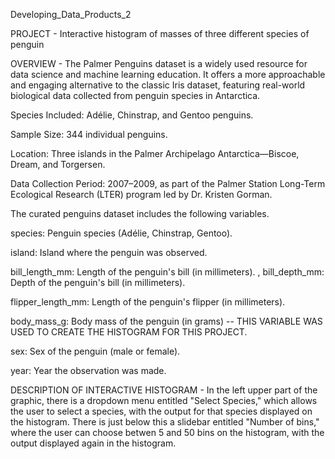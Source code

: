 Developing_Data_Products_2

PROJECT - Interactive histogram of masses of three different species of penguin

OVERVIEW - The Palmer Penguins dataset is a widely used resource for data science and machine learning education. It offers a more approachable and engaging alternative to the classic Iris dataset, featuring real-world biological data collected from penguin species in Antarctica.

Species Included: Adélie, Chinstrap, and Gentoo penguins.

Sample Size: 344 individual penguins.

Location: Three islands in the Palmer Archipelago Antarctica—Biscoe, Dream, and Torgersen.

Data Collection Period: 2007–2009, as part of the Palmer Station Long-Term Ecological Research (LTER) program led by Dr. Kristen Gorman.

The curated penguins dataset includes the following variables.

species: Penguin species (Adélie, Chinstrap, Gentoo).

island: Island where the penguin was observed.

bill_length_mm: Length of the penguin's bill (in millimeters).
,
bill_depth_mm: Depth of the penguin's bill (in millimeters).

flipper_length_mm: Length of the penguin's flipper (in millimeters).

body_mass_g: Body mass of the penguin (in grams) -- THIS VARIABLE WAS USED TO CREATE THE HISTOGRAM FOR THIS PROJECT.

sex: Sex of the penguin (male or female).

year: Year the observation was made.

DESCRIPTION OF INTERACTIVE HISTOGRAM - In the left upper part of the graphic, there is a dropdown menu entitled "Select Species," which allows the user to select a species, with the output for that species displayed on the histogram. There is just below this a slidebar entitled "Number of bins," where the user can choose betwen 5 and 50 bins on the histogram, with the output displayed again in the histogram.

